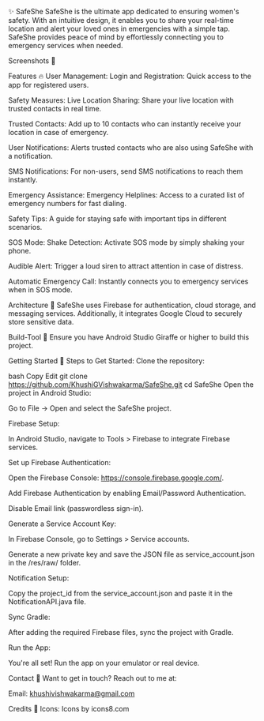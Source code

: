 ✨ SafeShe
SafeShe is the ultimate app dedicated to ensuring women's safety. With an intuitive design, it enables you to share your real-time location and alert your loved ones in emergencies with a simple tap. SafeShe provides peace of mind by effortlessly connecting you to emergency services when needed.

Screenshots 📱


Features 🔥
User Management:
Login and Registration: Quick access to the app for registered users.

Safety Measures:
Live Location Sharing: Share your live location with trusted contacts in real time.

Trusted Contacts: Add up to 10 contacts who can instantly receive your location in case of emergency.

User Notifications: Alerts trusted contacts who are also using SafeShe with a notification.

SMS Notifications: For non-users, send SMS notifications to reach them instantly.

Emergency Assistance:
Emergency Helplines: Access to a curated list of emergency numbers for fast dialing.

Safety Tips: A guide for staying safe with important tips in different scenarios.

SOS Mode:
Shake Detection: Activate SOS mode by simply shaking your phone.

Audible Alert: Trigger a loud siren to attract attention in case of distress.

Automatic Emergency Call: Instantly connects you to emergency services when in SOS mode.

Architecture 🗼
SafeShe uses Firebase for authentication, cloud storage, and messaging services. Additionally, it integrates Google Cloud to securely store sensitive data.

Build-Tool 🧰
Ensure you have Android Studio Giraffe or higher to build this project.

Getting Started 🚀
Steps to Get Started:
Clone the repository:

bash
Copy
Edit
git clone https://github.com/KhushiGVishwakarma/SafeShe.git
cd SafeShe
Open the project in Android Studio:

Go to File -> Open and select the SafeShe project.

Firebase Setup:

In Android Studio, navigate to Tools > Firebase to integrate Firebase services.

Set up Firebase Authentication:

Open the Firebase Console: https://console.firebase.google.com/.

Add Firebase Authentication by enabling Email/Password Authentication.

Disable Email link (passwordless sign-in).

Generate a Service Account Key:

In Firebase Console, go to Settings > Service accounts.

Generate a new private key and save the JSON file as service_account.json in the /res/raw/ folder.

Notification Setup:

Copy the project_id from the service_account.json and paste it in the NotificationAPI.java file.

Sync Gradle:

After adding the required Firebase files, sync the project with Gradle.

Run the App:

You're all set! Run the app on your emulator or real device.

Contact 📩
Want to get in touch? Reach out to me at:

Email: khushivishwakarma@gmail.com

Credits 🤝
Icons: Icons by icons8.com
